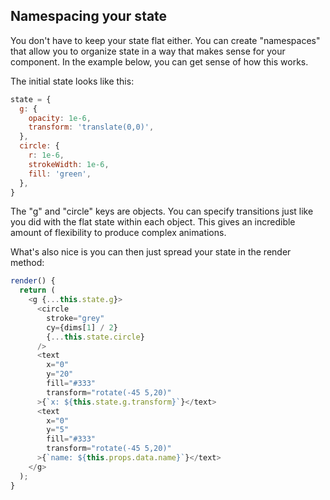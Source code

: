 ## Namespacing your state

You don't have to keep your state flat either.
You can create "namespaces" that allow you to organize state in a way that makes sense for your component. In the example below, you can get sense of how this works.

The initial state looks like this:
```js
state = {
  g: {
    opacity: 1e-6,
    transform: 'translate(0,0)',
  },
  circle: {
    r: 1e-6,
    strokeWidth: 1e-6,
    fill: 'green',
  },
}
```
The "g" and "circle" keys are objects.  You can specify transitions just like you did with the flat state within each object.
This gives an incredible amount of flexibility to produce complex animations.

What's also nice is you can then just spread your state in the render method:
```js
render() {
  return (
    <g {...this.state.g}>
      <circle
        stroke="grey"
        cy={dims[1] / 2}
        {...this.state.circle}
      />
      <text
        x="0"
        y="20"
        fill="#333"
        transform="rotate(-45 5,20)"
      >{`x: ${this.state.g.transform}`}</text>
      <text
        x="0"
        y="5"
        fill="#333"
        transform="rotate(-45 5,20)"
      >{`name: ${this.props.data.name}`}</text>
    </g>
  );
}
```
